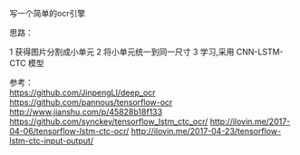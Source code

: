 写一个简单的ocr引擎

思路：

1 获得图片分割成小单元
2 将小单元统一到同一尺寸
3 学习,采用 CNN-LSTM-CTC 模型


参考：  
https://github.com/JinpengLI/deep_ocr
https://github.com/pannous/tensorflow-ocr
http://www.jianshu.com/p/45828b18f133
https://github.com/synckey/tensorflow_lstm_ctc_ocr/
http://ilovin.me/2017-04-06/tensorflow-lstm-ctc-ocr/
http://ilovin.me/2017-04-23/tensorflow-lstm-ctc-input-output/